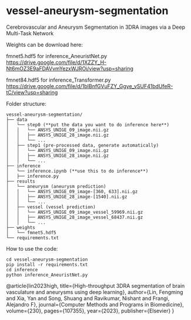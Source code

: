 # vessel-aneurysm-segmentation
Cerebrovascular and Aneurysm Segmentation in 3DRA images via a Deep Multi-Task Network

Weights can be download here: 

fmnet5.hdf5 for inference_AneuristNet.py https://drive.google.com/file/d/1XZZY_H-Nt6mOZ3E9aFDAVvmYezxWJROi/view?usp=sharing

fmnet84.hdf5 for inference_Transformer.py https://drive.google.com/file/d/1bIBnfGVuFZY_Ggye_vSUF41bdUfeR-tC/view?usp=sharing


Folder structure:

    vessel-aneurysm-segmentation/
    ├── data
    │   └── step0 (**put the data you want to do inference here**)
    │   │   └── ANSYS_UNIGE_09_image.nii.gz
    │   │   ├── ANSYS_UNIGE_28_image.nii.gz
    │   │   └── ...
    │   ├── step1 (pre-processed data, generate automatically)
    │   │   └── ANSYS_UNIGE_09_image.nii.gz
    │   │   ├── ANSYS_UNIGE_28_image.nii.gz
    │   │   └── ...
    ├── inference
    │   └── inference.ipynb (**use this to do inference**)
    │   ├── inference.py
    ├── results
    │   └── aneurysm (aneurysm prediction)
    │   │   └── ANSYS_UNIGE_09_image-[360, 633].nii.gz
    │   │   ├── ANSYS_UNIGE_28_image-[1540].nii.gz
    │   │   └── ...
    │   ├── vessel (vessel prediction)
    │   │   └── ANSYS_UNIGE_09_image_vessel_59969.nii.gz
    │   │   ├── ANSYS_UNIGE_28_image_vessel_68437.nii.gz
    │   │   └── ...
    ├── weights
    │   └── fmnet5.hdf5
    └── requirements.txt

How to use the code:

    cd vessel-aneurysm-segmentation
    pip install -r requirements.txt
    cd inference
    python inference_AneuristNet.py



@article{lin2023high,
  title={High-throughput 3DRA segmentation of brain vasculature and aneurysms using deep learning},
  author={Lin, Fengming and Xia, Yan and Song, Shuang and Ravikumar, Nishant and Frangi, Alejandro F},
  journal={Computer Methods and Programs in Biomedicine},
  volume={230},
  pages={107355},
  year={2023},
  publisher={Elsevier}
}
